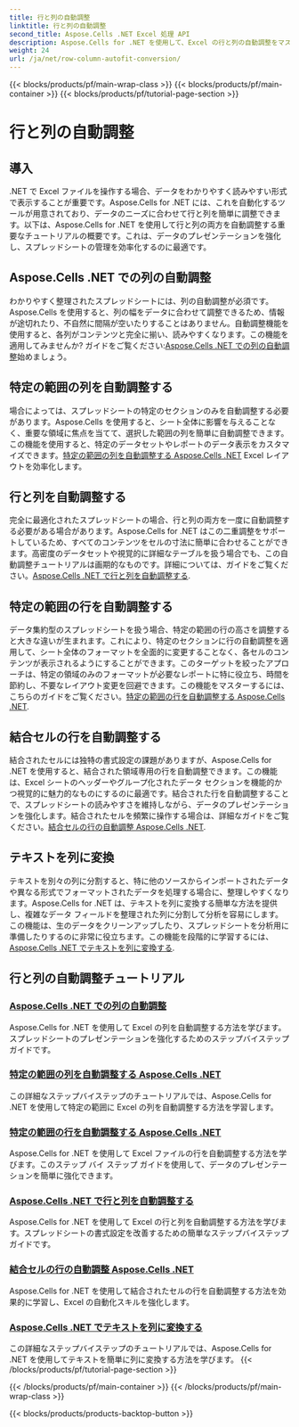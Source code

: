 ```yaml
---
title: 行と列の自動調整
linktitle: 行と列の自動調整
second_title: Aspose.Cells .NET Excel 処理 API
description: Aspose.Cells for .NET を使用して、Excel の行と列の自動調整をマスターします。ステップバイステップのチュートリアルでデータ表示を強化し、明確でプロフェッショナルなスプレッドシートを作成します。
weight: 24
url: /ja/net/row-column-autofit-conversion/
---
```


{{< blocks/products/pf/main-wrap-class >}}
{{< blocks/products/pf/main-container >}}
{{< blocks/products/pf/tutorial-page-section >}}

# 行と列の自動調整

## 導入

.NET で Excel ファイルを操作する場合、データをわかりやすく読みやすい形式で表示することが重要です。Aspose.Cells for .NET には、これを自動化するツールが用意されており、データのニーズに合わせて行と列を簡単に調整できます。以下は、Aspose.Cells for .NET を使用して行と列の両方を自動調整する重要なチュートリアルの概要です。これは、データのプレゼンテーションを強化し、スプレッドシートの管理を効率化するのに最適です。

## Aspose.Cells .NET での列の自動調整
わかりやすく整理されたスプレッドシートには、列の自動調整が必須です。Aspose.Cells を使用すると、列の幅をデータに合わせて調整できるため、情報が途切れたり、不自然に間隔が空いたりすることはありません。自動調整機能を使用すると、各列がコンテンツと完全に揃い、読みやすくなります。この機能を適用してみませんか? ガイドをご覧ください:[Aspose.Cells .NET での列の自動調整](./autofit-column-aspose-cells/)始めましょう。

## 特定の範囲の列を自動調整する
場合によっては、スプレッドシートの特定のセクションのみを自動調整する必要があります。Aspose.Cells を使用すると、シート全体に影響を与えることなく、重要な領域に焦点を当てて、選択した範囲の列を簡単に自動調整できます。この機能を使用すると、特定のデータセットやレポートのデータ表示をカスタマイズできます。[特定の範囲の列を自動調整する Aspose.Cells .NET](./autofit-column-specific-range/) Excel レイアウトを効率化します。

## 行と列を自動調整する
完全に最適化されたスプレッドシートの場合、行と列の両方を一度に自動調整する必要がある場合があります。Aspose.Cells for .NET はこの二重調整をサポートしているため、すべてのコンテンツをセルの寸法に簡単に合わせることができます。高密度のデータセットや視覚的に詳細なテーブルを扱う場合でも、この自動調整チュートリアルは画期的なものです。詳細については、ガイドをご覧ください。[Aspose.Cells .NET で行と列を自動調整する](./autofit-rows-columns/).

## 特定の範囲の行を自動調整する
データ集約型のスプレッドシートを扱う場合、特定の範囲の行の高さを調整すると大きな違いが生まれます。これにより、特定のセクションに行の自動調整を適用して、シート全体のフォーマットを全面的に変更することなく、各セルのコンテンツが表示されるようにすることができます。このターゲットを絞ったアプローチは、特定の領域のみのフォーマットが必要なレポートに特に役立ち、時間を節約し、不要なレイアウト変更を回避できます。この機能をマスターするには、こちらのガイドをご覧ください。[特定の範囲の行を自動調整する Aspose.Cells .NET](./autofit-row-specific-range/).

## 結合セルの行を自動調整する
結合されたセルには独特の書式設定の課題がありますが、Aspose.Cells for .NET を使用すると、結合された領域専用の行を自動調整できます。この機能は、Excel シートのヘッダーやグループ化されたデータ セクションを機能的かつ視覚的に魅力的なものにするのに最適です。結合された行を自動調整することで、スプレッドシートの読みやすさを維持しながら、データのプレゼンテーションを強化します。結合されたセルを頻繁に操作する場合は、詳細なガイドをご覧ください。[結合セルの行の自動調整 Aspose.Cells .NET](./autofit-rows-merged-cells/).

## テキストを列に変換
テキストを別々の列に分割すると、特に他のソースからインポートされたデータや異なる形式でフォーマットされたデータを処理する場合に、整理しやすくなります。Aspose.Cells for .NET は、テキストを列に変換する簡単な方法を提供し、複雑なデータ フィールドを整理された列に分割して分析を容易にします。この機能は、生のデータをクリーンアップしたり、スプレッドシートを分析用に準備したりするのに非常に役立ちます。この機能を段階的に学習するには、[Aspose.Cells .NET でテキストを列に変換する](./convert-text-to-columns/).

## 行と列の自動調整チュートリアル
### [Aspose.Cells .NET での列の自動調整](./autofit-column-aspose-cells/)
Aspose.Cells for .NET を使用して Excel の列を自動調整する方法を学びます。スプレッドシートのプレゼンテーションを強化するためのステップバイステップ ガイドです。
### [特定の範囲の列を自動調整する Aspose.Cells .NET](./autofit-column-specific-range/)
この詳細なステップバイステップのチュートリアルでは、Aspose.Cells for .NET を使用して特定の範囲に Excel の列を自動調整する方法を学習します。
### [特定の範囲の行を自動調整する Aspose.Cells .NET](./autofit-row-specific-range/)
Aspose.Cells for .NET を使用して Excel ファイルの行を自動調整する方法を学びます。このステップ バイ ステップ ガイドを使用して、データのプレゼンテーションを簡単に強化できます。
### [Aspose.Cells .NET で行と列を自動調整する](./autofit-rows-columns/)
Aspose.Cells for .NET を使用して Excel の行と列を自動調整する方法を学びます。スプレッドシートの書式設定を改善するための簡単なステップバイステップ ガイドです。
### [結合セルの行の自動調整 Aspose.Cells .NET](./autofit-rows-merged-cells/)
Aspose.Cells for .NET を使用して結合されたセルの行を自動調整する方法を効果的に学習し、Excel の自動化スキルを強化します。
### [Aspose.Cells .NET でテキストを列に変換する](./convert-text-to-columns/)
この詳細なステップバイステップのチュートリアルでは、Aspose.Cells for .NET を使用してテキストを簡単に列に変換する方法を学びます。
{{< /blocks/products/pf/tutorial-page-section >}}

{{< /blocks/products/pf/main-container >}}
{{< /blocks/products/pf/main-wrap-class >}}

{{< blocks/products/products-backtop-button >}}
